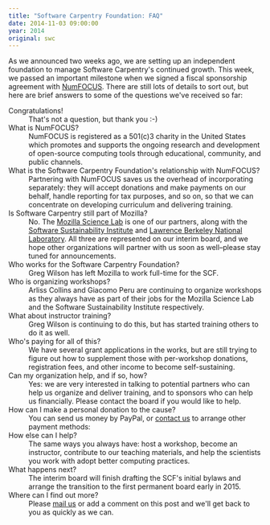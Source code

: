 ```yaml
---
title: "Software Carpentry Foundation: FAQ"
date: 2014-11-03 09:00:00
year: 2014
original: swc
---
```

<p>
  As we announced two weeks ago,
  we are setting up an independent foundation to manage Software Carpentry's continued growth.
  This week, we passed an important milestone
  when we signed a fiscal sponsorship agreement with <a href="http://numfocus.org/">NumFOCUS</a>.
  There are still lots of details to sort out,
  but here are brief answers to some of the questions we've received so far:
</p>
<dl>
  <dt>Congratulations!</dt>
  <dd>
    That's not a question, but thank you :-)
  </dd>
  <dt>What is NumFOCUS?</dt>
  <dd>
    NumFOCUS is registered as a 501(c)3 charity in the United States
    which promotes and supports the ongoing research and development of open-source computing tools
    through educational, community, and public channels.
  </dd>
  <dt>What is the Software Carpentry Foundation's relationship with NumFOCUS?</dt>
  <dd>
    Partnering with NumFOCUS saves us the overhead of incorporating separately:
    they will accept donations and make payments on our behalf,
    handle reporting for tax purposes,
    and so on,
    so that we can concentrate on developing curriculum and delivering training.
  </dd>
  <dt>Is Software Carpentry still part of Mozilla?</dt>
  <dd>
    No.
    The <a href="http://mozillascience.org/">Mozilla Science Lab</a> is one of our partners,
    along with the <a href="http://www.software.ac.uk/">Software Sustainability Institute</a>
    and <a href="http://lbl.gov">Lawrence Berkeley National Laboratory</a>.
    All three are represented on our interim board,
    and we hope other organizations will partner with us soon as well–please
    stay tuned for announcements.
  </dd>
  <dt>Who works for the Software Carpentry Foundation?</dt>
  <dd>
    Greg Wilson has left Mozilla to work full-time for the SCF.
  </dd>
  <dt>Who is organizing workshops?</dt>
  <dd>
    Arliss Collins and Giacomo Peru are continuing to organize workshops as they always have
    as part of their jobs for the Mozilla Science Lab and the Software Sustainability Institute respectively.
  </dd>
  <dt>What about instructor training?</dt>
  <dd>
    Greg Wilson is continuing to do this, but has started training
    others to do it as well.
  </dd>
  <dt>Who's paying for all of this?</dt>
  <dd>
    We have several grant applications in the works,
    but are still trying to figure out how to supplement those
    with per-workshop donations, registration fees, and other income
    to become self-sustaining.
  </dd>
  <dt>Can my organization help, and if so, how?</dt>
  <dd>
    Yes: we are very interested in talking to potential partners who
    can help us organize and deliver training, and to sponsors who can
    help us financially.
    Please contact the board if you would like to help.
  </dd>
  <dt>How can I make a personal donation to the cause?</dt>
  <dd>
    You can send us money by PayPal,
    or <a href="mailto:{{site.author.email}}">contact us</a> to arrange other payment methods:
  </dd>
  <dt>How else can I help?</dt>
  <dd>
    The same ways you always have:
    host a workshop,
    become an instructor,
    contribute to our teaching materials,
    and help the scientists you work with adopt better computing practices.
  </dd>
  <dt>What happens next?</dt>
  <dd>
    The interim board will finish drafting the SCF's initial bylaws
    and arrange the transition to the first permanent board
    early in 2015.
  </dd>
  <dt>Where can I find out more?</dt>
  <dd>
    Please <a href="mailto:{{site.author.email}}">mail us</a> or add a comment on this post
    and we'll get back to you as quickly as we can.
  </dd>
</dl>

